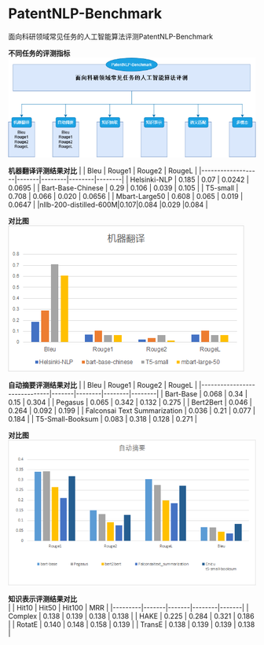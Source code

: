 # PatentNLP-Benchmark 
面向科研领域常见任务的人工智能算法评测PatentNLP-Benchmark  
  
**不同任务的评测指标**  
![评测类型图](./resources/img/评测类型图.png)

**机器翻译评测结果对比**
|                   | Bleu  | Rouge1 | Rouge2 | RougeL |
|-------------------|-------|--------|--------|--------|
| Helsinki-NLP      | 0.185 | 0.07   | 0.0242 | 0.0695 |
| Bart-Base-Chinese | 0.29  | 0.106  | 0.039  | 0.105  |
| T5-small          | 0.708 | 0.066  | 0.020  | 0.0656 |
| Mbart-Large50     | 0.608 | 0.065  | 0.019  | 0.0647 |
|nllb-200-distilled-600M|0.107|0.084 |0.029   |0.084   | 
  
  **对比图**
![机器翻译对比图](./resources/img/机器翻译对比图.png)


**自动摘要评测结果对比**
|                              | Bleu  | Rouge1 | Rouge2 | RougeL |
|------------------------------|-------|--------|--------|--------|
| Bart-Base                    | 0.068 | 0.34   | 0.15   | 0.304  |
| Pegasus                      | 0.065 | 0.342  | 0.132  | 0.275  |
| Bert2Bert                    | 0.046 | 0.264  | 0.092  | 0.199  |
| Falconsai Text Summarization | 0.036 | 0.21   | 0.077  | 0.184  |
| T5-Small-Booksum             | 0.083 | 0.318  | 0.128  | 0.271  |
  
**对比图**
![自动摘要对比图](./resources/img/自动摘要对比图.png)  
  
**知识表示评测结果对比**  
|         | Hit10 | Hit50 | Hit100 | MRR   |
|---------|-------|-------|--------|-------|
| Complex | 0.138 | 0.139 | 0.138  | 0.138 |
| HAKE    | 0.225 | 0.284 | 0.321  | 0.186 |
| RotatE  | 0.140 | 0.148 | 0.158  | 0.139 |
| TransE  | 0.138 | 0.139 | 0.139  | 0.138 |